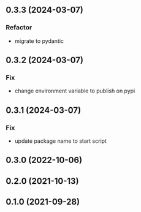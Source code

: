 ## 0.3.3 (2024-03-07)

### Refactor

- migrate to pydantic

## 0.3.2 (2024-03-07)

### Fix

- change environment variable to publish on pypi

## 0.3.1 (2024-03-07)

### Fix

- update package name to start script

## 0.3.0 (2022-10-06)

## 0.2.0 (2021-10-13)

## 0.1.0 (2021-09-28)
